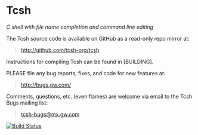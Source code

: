 # Tcsh

*C shell with file name completion and command line editing*

The Tcsh source code is available on GitHub as a read-only repo
mirror at:

> http://github.com/tcsh-org/tcsh

Instructions for compiling Tcsh can be found in [BUILDING].

PLEASE file any bug reports, fixes, and code for new features at:

> http://bugs.gw.com/

Comments, questions, etc. (even flames) are welcome via email to
the Tcsh Bugs mailing list:

> tcsh-bugs@mx.gw.com

[![Build Status](https://travis-ci.org/tcsh-org/tcsh.svg?branch=master)](https://travis-ci.org/tcsh-org/tcsh)
